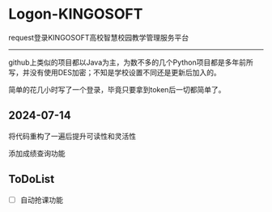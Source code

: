 # Logon-KINGOSOFT
request登录KINGOSOFT高校智慧校园教学管理服务平台

---

github上类似的项目都以Java为主，为数不多的几个Python项目都是多年前所写，并没有使用DES加密；不知是学校设置不同还是更新后加入的。

简单的花几小时写了一个登录，毕竟只要拿到token后一切都简单了。

2024-07-14
---
将代码重构了一遍后提升可读性和灵活性

添加成绩查询功能

ToDoList
---
- [ ] 自动抢课功能

